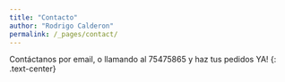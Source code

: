 ```yaml
---
title: "Contacto"
author: "Rodrigo Calderon"
permalink: /_pages/contact/
---
```



Contáctanos por email, o llamando al 75475865 y haz tus pedidos YA!
{: .text-center}
